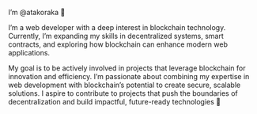 I’m @atakoraka 👋

I’m a web developer with a deep interest in blockchain technology.
Currently, I’m expanding my skills in decentralized systems, smart contracts, and exploring how blockchain can enhance modern web applications.

My goal is to be actively involved in projects that leverage blockchain for innovation and efficiency.
I’m passionate about combining my expertise in web development with blockchain’s potential to create secure, scalable solutions.
I aspire to contribute to projects that push the boundaries of decentralization and build impactful, future-ready technologies 🌱

<!---
atakoraka/atakoraka is a ✨ special ✨ repository because its `README.md` (this file) appears on your GitHub profile.
You can click the Preview link to take a look at your changes.
--->
